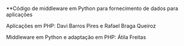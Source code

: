 **Código de middleware em Python para fornecimento de dados para aplicações

Aplicações em PHP: Davi Barros Pires e Rafael Braga Queiroz

Middleware em Python e adaptação em PHP: Átila Freitas
